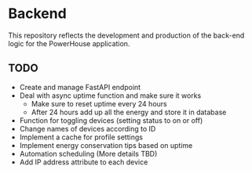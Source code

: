 # Backend
This repository reflects the development and production of the back-end logic for the PowerHouse application.

## TODO
- Create and manage FastAPI endpoint
- Deal with async uptime function and make sure it works
  - Make sure to reset uptime every 24 hours
  - After 24 hours add up all the energy and store it in database
- Function for toggling devices (setting status to on or off)
- Change names of devices according to ID
- Implement a cache for profile settings
- Implement energy conservation tips based on uptime
- Automation scheduling (More details TBD)
- Add IP address attribute to each device